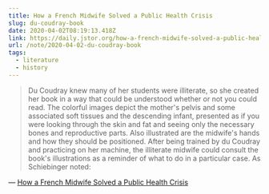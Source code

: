 ```yaml
---
title: How a French Midwife Solved a Public Health Crisis
slug: du-coudray-book
date: 2020-04-02T08:19:13.418Z
link: https://daily.jstor.org/how-a-french-midwife-solved-a-public-health-crisis
url: /note/2020-04-02-du-coudray-book
tags:
  - literature
  - history
---
```


> Du Coudray knew many of her students were illiterate, so she created her book in a way that could be understood whether or not you could read. The colorful images depict the mother's pelvis and some associated soft tissues and the descending infant, presented as if you were looking through the skin and fat and seeing only the necessary bones and reproductive parts. Also illustrated are the midwife's hands and how they should be positioned. After being trained by du Coudray and practicing on her machine, the illiterate midwife could consult the book's illustrations as a reminder of what to do in a particular case. As Schiebinger noted:

&mdash; [How a French Midwife Solved a Public Health Crisis](https://daily.jstor.org/how-a-french-midwife-solved-a-public-health-crisis)
